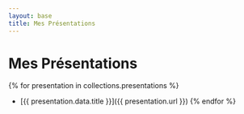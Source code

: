 ```yaml
---
layout: base
title: Mes Présentations
---
```


# Mes Présentations

{% for presentation in collections.presentations %}
- [{{ presentation.data.title }}]({{ presentation.url }})
  {% endfor %}
